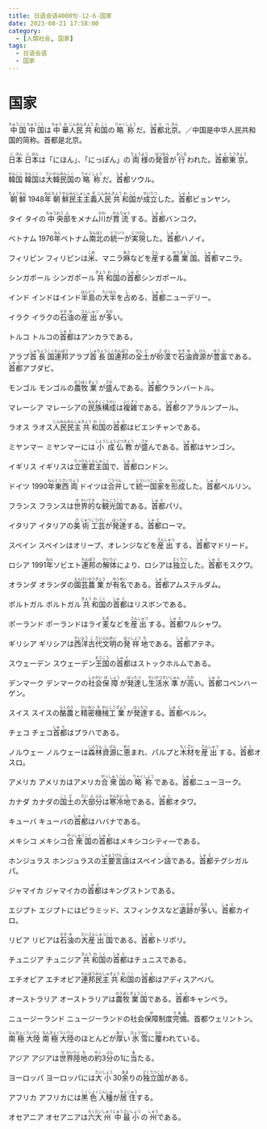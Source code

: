 ```yaml
---
title: 日语会语4000句-12-6-国家
date: 2023-08-21 17:58:00
category:
  - [人類社会, 国家]
tags:
  - 日语会语
  - 国家
---
```


# 国家

<ruby>中<rt>ちゅう</rt>国<rt>ごく</rt></ruby>
<ruby>中<rt>ちゅう</rt>国<rt>ごく</rt>は<rt></rt>中<rt>ちゅう</rt>華<rt>か</rt>人<rt>じん</rt>民<rt>みん</rt>共<rt>きょう</rt>和<rt>わ</rt>国<rt>こく</rt>の<rt></rt>略<rt>りゃく</rt>称<rt>しょう</rt>だ。<rt></rt>首<rt>しゅ</rt>都<rt>と</rt>北<rt>ぺ</rt>京<rt>きん</rt>。／中国是中华人民共和国的简称。<rt></rt>首都是北京。</ruby>

<ruby>日<rt>に</rt>本<rt>ほん</rt></ruby>
<ruby>日<rt>に</rt>本<rt>ほん</rt>は「にほん」、「にっぽん」の<rt></rt>両<rt>りょう</rt>様<rt>よう</rt>の<rt></rt>発<rt>はつ</rt>音<rt>おん</rt>が<rt></rt>行<rt>おこな</rt>われた。<rt></rt>首<rt>しゅ</rt>都<rt>と</rt>東<rt>とう</rt>京<rt>きょう</rt>。</ruby>

<ruby>韓<rt>かん</rt>国<rt>こく</rt></ruby>
<ruby>韓<rt>かん</rt>国<rt>こく</rt>は<rt></rt>大<rt>だい</rt>韓<rt>かん</rt>民<rt>みん</rt>国<rt>こく</rt>の<rt></rt>略<rt>りゃく</rt>称<rt>しょう</rt>だ。<rt></rt>首<rt>しゅ</rt>都<rt>と</rt>ソウル。</ruby>

<ruby>朝<rt>ちょう</rt>鮮<rt>せん</rt></ruby>
<ruby>1948<rt></rt>年<rt>ねん</rt>朝<rt>ちょう</rt>鮮<rt>せん</rt>民<rt>みん</rt>主<rt>しゅ</rt>主<rt>しゅ</rt>義<rt>ぎ</rt>人<rt>じん</rt>民<rt>みん</rt>共<rt>きょう</rt>和<rt>わ</rt>国<rt>こく</rt>が<rt></rt>成<rt>せい</rt>立<rt>りつ</rt>した。<rt></rt>首<rt>しゅ</rt>都<rt>と</rt>ピョンヤン。</ruby>

<ruby>タイ</ruby>
<ruby>タイの<rt></rt>中<rt>ちゅう</rt>央<rt>おう</rt>部<rt>ぶ</rt>をメナム<rt></rt>川<rt>かわ</rt>が<rt></rt>貫<rt>かん</rt>流<rt>りゅう</rt>する。<rt></rt>首<rt>しゅ</rt>都<rt>と</rt>バンコク。</ruby>

<ruby>ベトナム</ruby>
<ruby>1976<rt></rt>年<rt>ねん</rt>ベトナム<rt></rt>南<rt>なん</rt>北<rt>ぼく</rt>の<rt></rt>統<rt>とう</rt>一<rt>いつ</rt>が<rt></rt>実<rt>じつ</rt>現<rt>げん</rt>した。<rt></rt>首<rt>しゅ</rt>都<rt>と</rt>ハノイ。</ruby>

<ruby>フィリピン</ruby>
<ruby>フィリピンは<rt></rt>米<rt>こめ</rt>、マニラ<rt></rt>麻<rt>あさ</rt>などを<rt></rt>産<rt>さん</rt>する<rt></rt>農<rt>のう</rt>業<rt>ぎょう</rt>国<rt>こく</rt>。<rt></rt>首<rt>しゅ</rt>都<rt>と</rt>マニラ。</ruby>

<ruby>シンガポール</ruby>
<ruby>シンガポール<rt></rt>共<rt>きょう</rt>和<rt>わ</rt>国<rt>こく</rt>の<rt></rt>首<rt>しゅ</rt>都<rt>と</rt>シンガポール。</ruby>

<ruby>インド</ruby>
<ruby>インドはインド<rt></rt>半<rt>はん</rt>島<rt>とう</rt>の<rt></rt>大<rt>たい</rt>半<rt>はん</rt>を<rt></rt>占<rt>し</rt>める、<rt></rt>首<rt>しゅ</rt>都<rt>と</rt>ニューデリー。</ruby>

<ruby>イラク</ruby>
<ruby>イラクの<rt></rt>石<rt>せき</rt>油<rt>ゆ</rt>の<rt></rt>産<rt>さん</rt>出<rt>しゅつ</rt>が<rt></rt>多<rt>おお</rt>い。</ruby>

<ruby>トルコ</ruby>
<ruby>トルコの<rt></rt>首<rt>しゅ</rt>都<rt>と</rt>はアンカラである。</ruby>

<ruby>アラブ<rt></rt>首<rt>しゅ</rt>長<rt>ちょう</rt>国<rt>こく</rt>連<rt>れん</rt>邦<rt>ぽう</rt></ruby>
<ruby>アラブ<rt></rt>首<rt>しゅ</rt>長<rt>ちょう</rt>国<rt>こく</rt>連<rt>れん</rt>邦<rt>ぽう</rt>の<rt></rt>全<rt>ぜん</rt>土<rt>ど</rt>が<rt></rt>砂<rt>さ</rt>漠<rt>ばく</rt>で<rt></rt>石<rt>せき</rt>油<rt>ゆ</rt>資<rt>し</rt>源<rt>げん</rt>が<rt></rt>豊<rt>ほう</rt>富<rt>ふ</rt>である。<rt></rt>首<rt>しゅ</rt>都<rt>と</rt>アブダビ。</ruby>

<ruby>モンゴル</ruby>
<ruby>モンゴルの<rt></rt>農<rt>のう</rt>牧<rt>ぼく</rt>業<rt>ぎょう</rt>が<rt></rt>盛<rt>さか</rt>んである。<rt></rt>首<rt>しゅ</rt>都<rt>と</rt>ウランバートル。</ruby>

<ruby>マレーシア</ruby>
<ruby>マレーシアの<rt></rt>民<rt>みん</rt>族<rt>ぞく</rt>構<rt>こう</rt>成<rt>せい</rt>は<rt></rt>複<rt>ふく</rt>雑<rt>ざつ</rt>である。<rt></rt>首<rt>しゅ</rt>都<rt>と</rt>クアラルンプール。</ruby>

<ruby>ラオス</ruby>
<ruby>ラオス<rt></rt>人<rt>じん</rt>民<rt>みん</rt>民<rt>みん</rt>主<rt>しゅ</rt>共<rt>きょう</rt>和<rt>わ</rt>国<rt>こく</rt>の<rt></rt>首<rt>しゅ</rt>都<rt>と</rt>はビエンチャンである。</ruby>

<ruby>ミヤンマー</ruby>
<ruby>ミヤンマーには<rt></rt>小<rt>しょう</rt>成<rt>じょう</rt>仏<rt>ぶつ</rt>教<rt>きょう</rt>が<rt></rt>盛<rt>さか</rt>んである。<rt></rt>首<rt>しゅ</rt>都<rt>と</rt>はヤンゴン。</ruby>

<ruby>イギリス</ruby>
<ruby>イギリスは<rt></rt>立<rt>りっ</rt>憲<rt>けん</rt>君<rt>くん</rt>主<rt>しゅ</rt>国<rt>こく</rt>で、<rt></rt>首<rt>しゅ</rt>都<rt>と</rt>ロンドン。</ruby>

<ruby>ドイツ</ruby>
<ruby>1990<rt></rt>年<rt>ねん</rt>東<rt>とう</rt>西<rt>ざい</rt>両<rt>りょう</rt>ドイツは<rt></rt>合<rt>ごう</rt>弁<rt>べん</rt>して<rt></rt>統<rt>とう</rt>一<rt>いつ</rt>国<rt>こっ</rt>家<rt>か</rt>を<rt></rt>形<rt>けい</rt>成<rt>せい</rt>した。<rt></rt>首<rt>しゅ</rt>都<rt>と</rt>ベルリン。</ruby>

<ruby>フランス</ruby>
<ruby>フランスは<rt></rt>世<rt>せ</rt>界<rt>かい</rt>的<rt>てき</rt>な<rt></rt>観<rt>かん</rt>光<rt>こう</rt>国<rt>こく</rt>である。<rt></rt>首<rt>しゅ</rt>都<rt>と</rt>パリ。</ruby>

<ruby>イタリア</ruby>
<ruby>イタリアの<rt></rt>美<rt>び</rt>術<rt>じゅつ</rt>工<rt>こう</rt>芸<rt>げい</rt>が<rt></rt>発<rt>はっ</rt>達<rt>たつ</rt>する。<rt></rt>首<rt>しゅ</rt>都<rt>と</rt>ローマ。</ruby>

<ruby>スペイン</ruby>
<ruby>スペインはオリーブ、オレンジなどを<rt></rt>産<rt>さん</rt>出<rt>しゅつ</rt>する。<rt></rt>首<rt>しゅ</rt>都<rt>と</rt>マドリード。</ruby>

<ruby>ロシア</ruby>
<ruby>1991<rt></rt>年<rt>ねん</rt>ソビエト<rt></rt>連<rt>れん</rt>邦<rt>ぽう</rt>の<rt></rt>解<rt>かい</rt>体<rt>たい</rt>により、ロシアは<rt></rt>独<rt>どく</rt>立<rt>りつ</rt>した。<rt></rt>首<rt>しゅ</rt>都<rt>と</rt>モスクワ。</ruby>

<ruby>オランダ</ruby>
<ruby>オランダの<rt></rt>園<rt>えん</rt>芸<rt>げい</rt>農<rt>のう</rt>業<rt>ぎょう</rt>が<rt></rt>有<rt>ゆう</rt>名<rt>めい</rt>である。<rt></rt>首<rt>しゅ</rt>都<rt>と</rt>アムステルダム。</ruby>

<ruby>ポルトガル</ruby>
<ruby>ポルトガル<rt></rt>共<rt>きょう</rt>和<rt>わ</rt>国<rt>こく</rt>の<rt></rt>首<rt>しゅ</rt>都<rt>と</rt>はリスボンである。</ruby>

<ruby>ポーランド</ruby>
<ruby>ポーランドはライ<rt></rt>麦<rt>むぎ</rt>などを<rt></rt>産<rt>さん</rt>出<rt>しゅつ</rt>する。<rt></rt>首<rt>しゅ</rt>都<rt>と</rt>ワルシャワ。</ruby>

<ruby>ギリシア</ruby>
<ruby>ギリシアは<rt></rt>西<rt>せい</rt>洋<rt>よう</rt>古<rt>こ</rt>代<rt>だい</rt>文<rt>ぶん</rt>明<rt>めい</rt>の<rt></rt>発<rt>はっ</rt>祥<rt>しょう</rt>地<rt>ち</rt>である。<rt></rt>首<rt>しゅ</rt>都<rt>と</rt>アテネ。</ruby>

<ruby>スウェーデン</ruby>
<ruby>スウェーデン<rt></rt>王<rt>おう</rt>国<rt>こう</rt>の<rt></rt>首<rt>しゅ</rt>都<rt>と</rt>はストックホルムである。</ruby>

<ruby>デンマーク</ruby>
<ruby>デンマークの<rt></rt>社<rt>しゃ</rt>会<rt>かい</rt>保<rt>ほ</rt>障<rt>しょう</rt>が<rt></rt>発<rt>はっ</rt>達<rt>たつ</rt>し<rt></rt>生<rt>せい</rt>活<rt>かつ</rt>水<rt>すい</rt>準<rt>じゅん</rt>が<rt></rt>高<rt>たか</rt>い。<rt></rt>首<rt>しゅ</rt>都<rt>と</rt>コペンハーゲン。</ruby>

<ruby>スイス</ruby>
<ruby>スイスの<rt></rt>酪<rt>らく</rt>農<rt>のう</rt>と<rt></rt>精<rt>せい</rt>密<rt>みつ</rt>機<rt>き</rt>械<rt>かい</rt>工<rt>こう</rt>業<rt>ぎょう</rt>が<rt></rt>発<rt>はっ</rt>達<rt>たつ</rt>する。<rt></rt>首<rt>しゅ</rt>都<rt>と</rt>ベルン。</ruby>

<ruby>チェコ</ruby>
<ruby>チェコ<rt></rt>首<rt>しゅ</rt>都<rt>と</rt>はプラハである。</ruby>

<ruby>ノルウェー</ruby>
<ruby>ノルウェーは<rt></rt>森<rt>しん</rt>林<rt>りん</rt>資<rt>し</rt>源<rt>げん</rt>に<rt></rt>恵<rt>めぐ</rt>まれ、パルプと<rt></rt>木<rt>もく</rt>材<rt>ざい</rt>を<rt></rt>産<rt>さん</rt>出<rt>しゅつ</rt>する。<rt></rt>首<rt>しゅ</rt>都<rt>と</rt>オスロ。</ruby>

<ruby>アメリカ</ruby>
<ruby>アメリカはアメリカ<rt></rt>合<rt>がっ</rt>衆<rt>しゅう</rt>国<rt>こく</rt>の<rt></rt>略<rt>りゃく</rt>称<rt>しょう</rt>である。<rt></rt>首<rt>しゅ</rt>都<rt>と</rt>ニューヨーク。</ruby>

<ruby>カナダ</ruby>
<ruby>カナダの<rt></rt>国<rt>こく</rt>土<rt>ど</rt>の<rt></rt>大<rt>だい</rt>部<rt>ぶ</rt>分<rt>ぶん</rt>は<rt></rt>寒<rt>かん</rt>冷<rt>れい</rt>地<rt>ち</rt>である。<rt></rt>首<rt>しゅ</rt>都<rt>と</rt>オタワ。</ruby>

<ruby>キューバ</ruby>
<ruby>キューバの<rt></rt>首<rt>しゅ</rt>都<rt>と</rt>はハバナである。</ruby>

<ruby>メキシコ</ruby>
<ruby>メキシコ<rt></rt>合<rt>がっ</rt>衆<rt>しゅう</rt>国<rt>こく</rt>の<rt></rt>首<rt>しゅ</rt>都<rt>と</rt>はメキシコシティ―である。</ruby>

<ruby>ホンジュラス</ruby>
<ruby>ホンジュラスの<rt></rt>主<rt>しゅ</rt>要<rt>よう</rt>言<rt>げん</rt>語<rt>ご</rt>はスペイン<rt></rt>語<rt>ご</rt>である。<rt></rt>首<rt>しゅ</rt>都<rt>と</rt>テグシガルパ。</ruby>

<ruby>ジャマイカ</ruby>
<ruby>ジャマイカの<rt></rt>首<rt>しゅ</rt>都<rt>と</rt>はキングストンである。</ruby>

<ruby>エジプト</ruby>
<ruby>エジプトにはピラミッド、スフィンクスなど<rt></rt>遺<rt>い</rt>跡<rt>せき</rt>が<rt></rt>多<rt>おお</rt>い。<rt></rt>首<rt>しゅ</rt>都<rt>と</rt>カイロ。</ruby>

<ruby>リビア</ruby>
<ruby>リビアは<rt></rt>石<rt>せき</rt>油<rt>ゆ</rt>の<rt></rt>大<rt>だい</rt>産<rt>さん</rt>出<rt>しゅつ</rt>国<rt>こく</rt>である。<rt></rt>首<rt>しゅ</rt>都<rt>と</rt>トリポリ。</ruby>

<ruby>チュニジア</ruby>
<ruby>チュニジア<rt></rt>共<rt>きょう</rt>和<rt>わ</rt>国<rt>こく</rt>の<rt></rt>首<rt>しゅ</rt>都<rt>と</rt>はチュニスである。</ruby>

<ruby>エチオピア</ruby>
<ruby>エチオピア<rt></rt>連<rt>れん</rt>邦<rt>ぽう</rt>民<rt>みん</rt>主<rt>しゅ</rt>共<rt>きょう</rt>和<rt>わ</rt>国<rt>こく</rt>の<rt></rt>首<rt>しゅ</rt>都<rt>と</rt>はアディスアベバ。</ruby>

<ruby>オーストラリア</ruby>
<ruby>オーストラリアは<rt></rt>農<rt>のう</rt>牧<rt>ぼく</rt>業<rt>ぎょう</rt>国<rt>こく</rt>である。<rt></rt>首<rt>しゅ</rt>都<rt>と</rt>キャンベラ。</ruby>

<ruby>ニュージーランド</ruby>
<ruby>ニュージーランドの<rt></rt>社会保障制度<rt>が</rt>完備<rt>である</rt>。<rt></rt>首都ウェリントン。</ruby>

<ruby>南<rt>なん</rt>極<rt>きょく</rt>大<rt>たい</rt>陸<rt>りく</rt></ruby>
<ruby>南<rt>なん</rt>極<rt>きょく</rt>大<rt>たい</rt>陸<rt>りく</rt>のほとんどが<rt></rt>厚<rt>あつ</rt>い<rt></rt>氷<rt>ひょう</rt>雪<rt>せつ</rt>に<rt></rt>覆<rt>おお</rt>われている。</ruby>

<ruby>アジア</ruby>
<ruby>アジアは<rt></rt>世<rt>せ</rt>界<rt>かい</rt>陸<rt>りく</rt>地<rt>ち</rt>の<rt></rt>約<rt>やく</rt>3<rt></rt>分<rt>ぶん</rt>の1に<rt></rt>当<rt>あ</rt>たる。</ruby>

<ruby>ヨーロッパ</ruby>
<ruby>ヨーロッパには<rt></rt>大<rt>だい</rt>小<rt>しょう</rt>30<rt></rt>余<rt>あま</rt>りの<rt></rt>独<rt>どく</rt>立<rt>りつ</rt>国<rt>こく</rt>がある。</ruby>

<ruby>アフリカ</ruby>
<ruby>アフリカには<rt></rt>黒<rt>こく</rt>色<rt>しょく</rt>人<rt>じん</rt>種<rt>しゅ</rt>が<rt></rt>居<rt>きょ</rt>住<rt>じゅう</rt>する。</ruby>

<ruby>オセアニア</ruby>
<ruby>オセアニアは<rt></rt>六<rt>ろく</rt>大<rt>だい</rt>州<rt>しゅう</rt>中<rt>じゅう</rt>最<rt>さい</rt>小<rt>しょう</rt>の<rt></rt>州<rt>しゅう</rt>である。</ruby>


